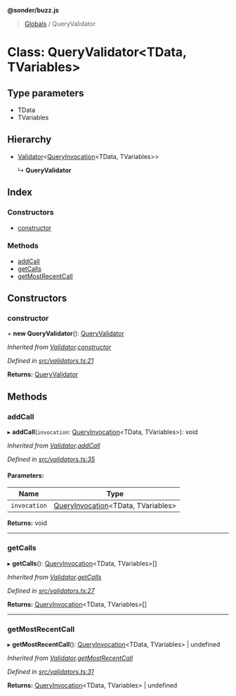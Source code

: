 **@sonder/buzz.js**

> [Globals](../README.md) / QueryValidator

# Class: QueryValidator\<**TData, TVariables**>

## Type parameters

- TData
- TVariables

## Hierarchy

- [Validator](validator.md)\<[QueryInvocation](../interfaces/queryinvocation.md)\<TData, TVariables>>

  ↳ **QueryValidator**

## Index

### Constructors

- [constructor](queryvalidator.md#constructor)

### Methods

- [addCall](queryvalidator.md#addcall)
- [getCalls](queryvalidator.md#getcalls)
- [getMostRecentCall](queryvalidator.md#getmostrecentcall)

## Constructors

### constructor

\+ **new QueryValidator**(): [QueryValidator](queryvalidator.md)

_Inherited from [Validator](validator.md).[constructor](validator.md#constructor)_

_Defined in [src/validators.ts:21](https://github.com/Flatbook/buzz.js/blob/d165dd5/src/validators.ts#L21)_

**Returns:** [QueryValidator](queryvalidator.md)

## Methods

### addCall

▸ **addCall**(`invocation`: [QueryInvocation](../interfaces/queryinvocation.md)\<TData, TVariables>): void

_Inherited from [Validator](validator.md).[addCall](validator.md#addcall)_

_Defined in [src/validators.ts:35](https://github.com/Flatbook/buzz.js/blob/d165dd5/src/validators.ts#L35)_

#### Parameters:

| Name         | Type                                                                    |
| ------------ | ----------------------------------------------------------------------- |
| `invocation` | [QueryInvocation](../interfaces/queryinvocation.md)\<TData, TVariables> |

**Returns:** void

---

### getCalls

▸ **getCalls**(): [QueryInvocation](../interfaces/queryinvocation.md)\<TData, TVariables>[]

_Inherited from [Validator](validator.md).[getCalls](validator.md#getcalls)_

_Defined in [src/validators.ts:27](https://github.com/Flatbook/buzz.js/blob/d165dd5/src/validators.ts#L27)_

**Returns:** [QueryInvocation](../interfaces/queryinvocation.md)\<TData, TVariables>[]

---

### getMostRecentCall

▸ **getMostRecentCall**(): [QueryInvocation](../interfaces/queryinvocation.md)\<TData, TVariables> \| undefined

_Inherited from [Validator](validator.md).[getMostRecentCall](validator.md#getmostrecentcall)_

_Defined in [src/validators.ts:31](https://github.com/Flatbook/buzz.js/blob/d165dd5/src/validators.ts#L31)_

**Returns:** [QueryInvocation](../interfaces/queryinvocation.md)\<TData, TVariables> \| undefined
